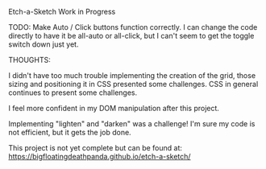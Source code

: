 Etch-a-Sketch Work in Progress

TODO: Make Auto / Click buttons function correctly.  I can change the code directly to have it be all-auto or all-click, but I can't seem to get the toggle switch down just yet.

THOUGHTS:

I didn't have too much trouble implementing the creation of the grid, those sizing and positioning it in CSS presented some challenges.  CSS in general continues to present some challenges.

I feel more confident in my DOM manipulation after this project.

Implementing "lighten" and "darken" was a challenge!  I'm sure my code is not efficient, but it gets the job done.



This project is not yet complete but can be found at:
https://bigfloatingdeathpanda.github.io/etch-a-sketch/